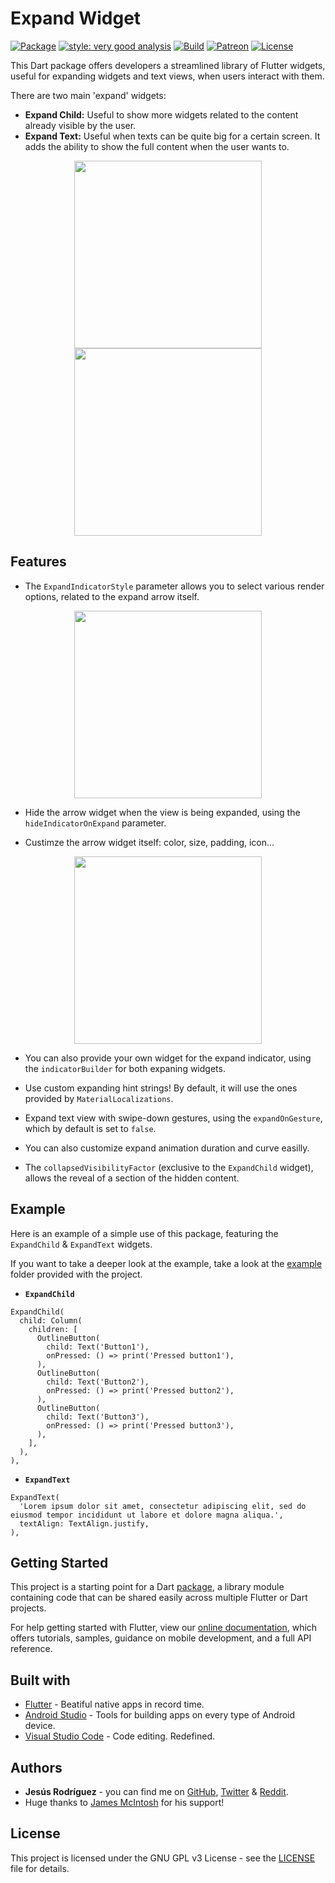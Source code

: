 # Expand Widget

[![Package](https://img.shields.io/pub/v/expand_widget.svg?style=for-the-badge)](https://pub.dartlang.org/packages/expand_widget)
[![style: very good analysis](https://img.shields.io/badge/style-very_good_analysis-B22C89.svg?style=for-the-badge)](https://pub.dev/packages/very_good_analysis)
[![Build](https://img.shields.io/github/actions/workflow/status/jesusrp98/expand_widget/flutter_package.yml?branch=master&style=for-the-badge)](https://github.com/jesusrp98/expand_widget/actions)
[![Patreon](https://img.shields.io/badge/Support-Patreon-orange.svg?style=for-the-badge)](https://www.patreon.com/jesusrp98)
[![License](https://img.shields.io/github/license/jesusrp98/expand_widget.svg?style=for-the-badge)](https://www.gnu.org/licenses/gpl-3.0.en.html)

This Dart package offers developers a streamlined library of Flutter widgets, useful for expanding widgets and text views, when users interact with them.

There are two main 'expand' widgets:

- **Expand Child:** Useful to show more widgets related to the content already visible by the user.
- **Expand Text:** Useful when texts can be quite big for a certain screen. It adds the ability to show the full content when the user wants to.

<p align="center">
  <img src="https://raw.githubusercontent.com/jesusrp98/expand_widget/master/screenshots/0.png" width="300" hspace="4">
  <img src="https://raw.githubusercontent.com/jesusrp98/expand_widget/master/screenshots/1.png" width="300" hspace="4">
</p>

## Features

- The `ExpandIndicatorStyle` parameter allows you to select various render options, related to the expand arrow itself.
<p align="center">
  <img src="https://raw.githubusercontent.com/jesusrp98/expand_widget/master/screenshots/2.png" width="300" hspace="4">
</p>

- Hide the arrow widget when the view is being expanded, using the `hideIndicatorOnExpand` parameter.

- Custimze the arrow widget itself: color, size, padding, icon...
<p align="center">
  <img src="https://raw.githubusercontent.com/jesusrp98/expand_widget/master/screenshots/3.png" width="300" hspace="4">
</p>

- You can also provide your own widget for the expand indicator, using the `indicatorBuilder` for both expaning widgets.

- Use custom expanding hint strings! By default, it will use the ones provided by `MaterialLocalizations`.

- Expand text view with swipe-down gestures, using the `expandOnGesture`, which by default is set to `false`.

- You can also customize expand animation duration and curve easilly.

- The `collapsedVisibilityFactor` (exclusive to the `ExpandChild` widget), allows the reveal of a section of the hidden content.

## Example

Here is an example of a simple use of this package, featuring the `ExpandChild` & `ExpandText` widgets.

If you want to take a deeper look at the example, take a look at the [example](https://github.com/jesusrp98/expand_widget/tree/master/example) folder provided with the project.

- **`ExpandChild`**

```
ExpandChild(
  child: Column(
    children: [
      OutlineButton(
        child: Text('Button1'),
        onPressed: () => print('Pressed button1'),
      ),
      OutlineButton(
        child: Text('Button2'),
        onPressed: () => print('Pressed button2'),
      ),
      OutlineButton(
        child: Text('Button3'),
        onPressed: () => print('Pressed button3'),
      ),
    ],
  ),
),
```

- **`ExpandText`**

```
ExpandText(
  'Lorem ipsum dolor sit amet, consectetur adipiscing elit, sed do eiusmod tempor incididunt ut labore et dolore magna aliqua.',
  textAlign: TextAlign.justify,
),
```

## Getting Started

This project is a starting point for a Dart [package](https://flutter.io/developing-packages/), a library module containing code that can be shared easily across multiple Flutter or Dart projects.

For help getting started with Flutter, view our [online documentation](https://flutter.io/docs), which offers tutorials, samples, guidance on mobile development, and a full API reference.

## Built with

- [Flutter](https://flutter.dev/) - Beatiful native apps in record time.
- [Android Studio](https://developer.android.com/studio/index.html/) - Tools for building apps on every type of Android device.
- [Visual Studio Code](https://code.visualstudio.com/) - Code editing. Redefined.

## Authors

- **Jesús Rodríguez** - you can find me on [GitHub](https://github.com/jesusrp98), [Twitter](https://twitter.com/jesusrp98) & [Reddit](https://www.reddit.com/user/jesusrp98).
- Huge thanks to [James McIntosh](https://github.com/JamesMcIntosh) for his support!

## License

This project is licensed under the GNU GPL v3 License - see the [LICENSE](LICENSE) file for details.
